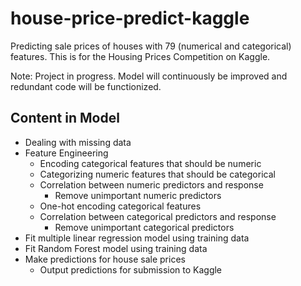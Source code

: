 # house-price-predict-kaggle
Predicting sale prices of houses with 79 (numerical and categorical) features. This is for the Housing Prices Competition on Kaggle.

Note: Project in progress. Model will continuously be improved and redundant code will be functionized.

## Content in Model

* Dealing with missing data
* Feature Engineering
	* Encoding categorical features that should be numeric
	* Categorizing numeric features that should be categorical
	* Correlation between numeric predictors and response
    	* Remove unimportant numeric predictors
	* One-hot encoding categorical features
	* Correlation between categorical predictors and response
    	* Remove unimportant categorical predictors
* Fit multiple linear regression model using training data
* Fit Random Forest model using training data
* Make predictions for house sale prices
	* Output predictions for submission to Kaggle

